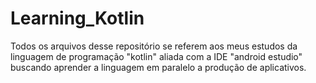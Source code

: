 # Learning_Kotlin
Todos os arquivos desse repositório se referem aos meus estudos da linguagem de programação "kotlin" aliada com a IDE "android estudio" buscando aprender a linguagem em paralelo a produção de aplicativos.
